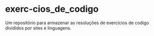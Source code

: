 # exerc-cios_de_codigo
Um repositório para armazenar as resoluções de exercícios de codigo divididos por sites e linguagens.
